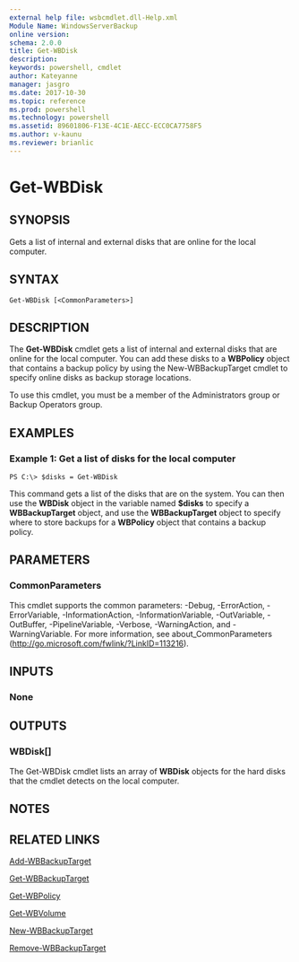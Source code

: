 ```yaml
---
external help file: wsbcmdlet.dll-Help.xml
Module Name: WindowsServerBackup
online version: 
schema: 2.0.0
title: Get-WBDisk
description: 
keywords: powershell, cmdlet
author: Kateyanne
manager: jasgro
ms.date: 2017-10-30
ms.topic: reference
ms.prod: powershell
ms.technology: powershell
ms.assetid: 89601806-F13E-4C1E-AECC-ECC0CA7758F5
ms.author: v-kaunu
ms.reviewer: brianlic
---
```


# Get-WBDisk

## SYNOPSIS
Gets a list of internal and external disks that are online for the local computer.

## SYNTAX

```
Get-WBDisk [<CommonParameters>]
```

## DESCRIPTION
The **Get-WBDisk** cmdlet gets a list of internal and external disks that are online for the local computer.
You can add these disks to a **WBPolicy** object that contains a backup policy by using the New-WBBackupTarget cmdlet to specify online disks as backup storage locations.

To use this cmdlet, you must be a member of the Administrators group or Backup Operators group.

## EXAMPLES

### Example 1: Get a list of disks for the local computer
```
PS C:\> $disks = Get-WBDisk
```

This command gets a list of the disks that are on the system.
You can then use the **WBDisk** object in the variable named **$disks** to specify a **WBBackupTarget** object, and use the **WBBackupTarget** object to specify where to store backups for a **WBPolicy** object that contains a backup policy.

## PARAMETERS

### CommonParameters
This cmdlet supports the common parameters: -Debug, -ErrorAction, -ErrorVariable, -InformationAction, -InformationVariable, -OutVariable, -OutBuffer, -PipelineVariable, -Verbose, -WarningAction, and -WarningVariable. For more information, see about_CommonParameters (http://go.microsoft.com/fwlink/?LinkID=113216).

## INPUTS

### None

## OUTPUTS

### WBDisk[]
The Get-WBDisk cmdlet lists an array of **WBDisk** objects for the hard disks that the cmdlet detects on the local computer.

## NOTES

## RELATED LINKS

[Add-WBBackupTarget](./Add-WBBackupTarget.md)

[Get-WBBackupTarget](./Get-WBBackupTarget.md)

[Get-WBPolicy](./Get-WBPolicy.md)

[Get-WBVolume](./Get-WBVolume.md)

[New-WBBackupTarget](./New-WBBackupTarget.md)

[Remove-WBBackupTarget](./Remove-WBBackupTarget.md)

